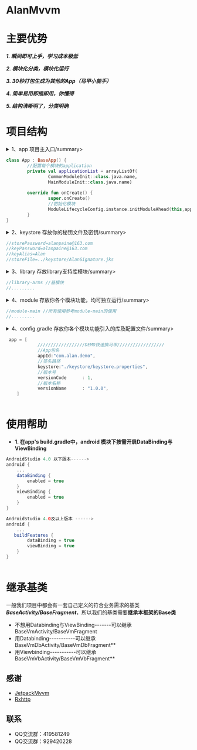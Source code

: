 # AlanMvvm

# 主要优势

***1. 瞬间即可上手，学习成本极低***

***2. 模块化分类，模块化运行***

***3. 30秒打包生成为其他的App（马甲小能手）***

***4. 简单易用即插即用，你懂得***

***5. 结构清晰明了，分类明确***



# 项目结构

<details>
<summary>1、app 项目主入口/summary>

```kotlin
class App : BaseApp() {
        //配置每个模块的application
        private val applicationList = arrayListOf(
                CommonModuleInit::class.java.name,
                MainModuleInit::class.java.name)
        
        override fun onCreate() {
                super.onCreate()
                //初始化模块
                ModuleLifecycleConfig.instance.initModuleAhead(this,applicationList)
        }
}
```
</details>

<details>
<summary>2、keystore 存放你的秘钥文件及密钥/summary>

```kotlin
//storePassword=alanpaine@163.com
//keyPassword=alanpaine@163.com
//keyAlias=Alan
//storeFile=../keystore/AlanSignature.jks
```

</details>

<details>
<summary>3、library 存放library支持库模块/summary>

```kotlin
//library-arms //基模块
//.........
```

</details>

<details>
<summary>4、module 存放你各个模块功能，均可独立运行/summary>

```kotlin
//module-main //所有使用参考module-main的使用
//.........
```
</details>
        
<details>
<summary>4、config.gradle 存放你各个模块功能引入的库及配置文件/summary>

```kotlin
 app = [
            //////////////////DEMO快速换马甲//////////////////
            //App包名
            appId:"com.alan.demo",
            //签名路径
            keystore:"./keystore/keystore.properties",
            //版本号
            versionCode      : 1,
            //版本名称
            versionName      : "1.0.0",
    ]
```
</details>

# 使用帮助

- **1. 在app's build.gradle中，android 模块下按需开启DataBinding与ViewBinding**

``` gradle
AndroidStudio 4.0 以下版本------>
android {
    ...
    dataBinding {
        enabled = true 
    }
    viewBinding {
        enabled = true
    }
}

AndroidStudio 4.0及以上版本 ------>
android {
    ...
   buildFeatures {
        dataBinding = true
        viewBinding = true
    }
}
 
```
# 继承基类
一般我们项目中都会有一套自己定义的符合业务需求的基类 ***BaseActivity/BaseFragment***，所以我们的基类需要**继承本框架的Base类**

- 不想用Databinding与ViewBinding-------可以继承 BaseVmActivity/BaseVmFragment
- 用Databinding-----------可以继承BaseVmDbActivity/BaseVmDbFragment**
- 用Viewbinding-----------可以继承BaseVmVbActivity/BaseVmVbFragment**


## 感谢
- [JetpackMvvm](https://github.com/hegaojian/JetpackMvvm)
- [Rxhttp](https://github.com/liujingxing/rxhttp)

## 联系
- QQ交流群：419581249
- QQ交流群：929420228
